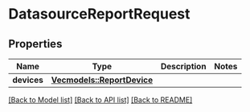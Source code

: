 # DatasourceReportRequest

## Properties

Name | Type | Description | Notes
------------ | ------------- | ------------- | -------------
**devices** | [**Vec<models::ReportDevice>**](ReportDevice.md) |  | 

[[Back to Model list]](../README.md#documentation-for-models) [[Back to API list]](../README.md#documentation-for-api-endpoints) [[Back to README]](../README.md)


